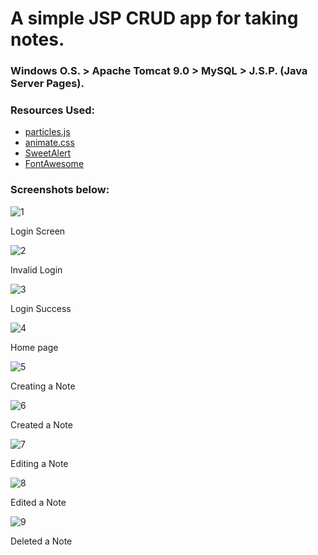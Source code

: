 # A simple JSP CRUD app for taking notes.
### Windows O.S. > Apache Tomcat 9.0 > MySQL > J.S.P. (Java Server Pages).

### Resources Used:
 - [particles.js](https://github.com/VincentGarreau/particles.js/)
 - [animate.css](https://daneden.github.io/animate.css/)
 - [SweetAlert](https://sweetalert.js.org/guides/)
 - [FontAwesome](https://fontawesome.com/?from=io)
 
### Screenshots below:
 ![1](/images/1.jpg) 
 
Login Screen

![2](/images/2.jpg) 

Invalid Login

![3](/images/3.jpg) 

Login Success

![4](/images/4.jpg) 

Home page

![5](/images/5.jpg) 

Creating a Note

![6](/images/6.jpg) 

Created a Note

![7](/images/7.jpg) 

Editing a Note

![8](/images/8.jpg) 

Edited a Note

![9](/images/9.jpg) 

Deleted a Note
